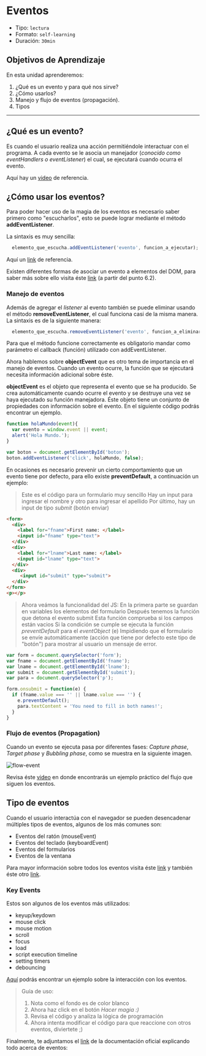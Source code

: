 # Eventos

- Tipo: `lectura`
- Formato: `self-learning`
- Duración: `30min`

## Objetivos de Aprendizaje

En esta unidad aprenderemos:

1. ¿Qué es un evento y para qué nos sirve?
2. ¿Cómo usarlos?
3. Manejo y flujo de eventos (propagación).
4. Tipos

***

## ¿Qué es un evento?

Es cuando el usuario realiza una acción permitiéndole interactuar con el
programa. A cada evento se le asocia un manejador (*conocido como eventHandlers
  o eventListener*) el cual, se ejecutará cuando ocurra el evento.

Aquí hay un [video](https://www.youtube.com/watch?v=gyICdb1iwII) de referencia.

## ¿Cómo usar los eventos?

Para poder hacer uso de la magia de los eventos es necesario saber primero como
"escucharlos", esto se puede lograr mediante el método __addEventListener__.

La sintaxis es muy sencilla:

```javascript
  elemento_que_escucha.addEventListener('evento', funcion_a_ejecutar);
```

Aquí un [link](http://www.codexexempla.org/curso/curso_4_3_e.php) de
referencia.

Existen diferentes formas de asociar un evento a elementos del DOM, para saber
más sobre ello visita éste [link](http://librosweb.es/libro/javascript/capitulo_6/modelo_basico_de_eventos_2.html)
(a partir del punto 6.2).

### Manejo de eventos

Además de agregar el *listener* al evento también se puede eliminar usando el
método __removeEventListener__, el cual funciona casi de la misma manera. La
sintaxis es de la siguiente manera:

```javascript
  elemento_que_escucha.removeEventListener('evento', funcion_a_eliminar);
```

Para que el método funcione correctamente es obligatorio mandar como parámetro
el callback (función) utilizado con addEventListener.

Ahora hablemos sobre __objectEvent__ que es otro tema de importancia en el
manejo de eventos. Cuando un evento ocurre, la función que se ejecutará
necesita información adicional sobre éste.

 __objectEvent__ es el objeto que representa el evento que se ha producido. Se
 crea automáticamente cuando ocurre el evento y se destruye una vez se haya
 ejecutado su función manejadora. Éste objeto tiene un conjunto de propiedades
 con información sobre el evento. En el siguiente código podrás encontrar un
 ejemplo.

```javascript
function holaMundo(event){
  var evento = window.event || event;
  alert('Hola Mundo.');
}

var boton = document.getElementById('boton');
boton.addEventListener('click', holaMundo, false);
```

En ocasiones es necesario prevenir un cierto comportamiento que un evento tiene
por defecto, para ello existe __preventDefault__, a continuación un ejemplo:

> Este es el código para un formulario muy sencillo
> Hay un input para ingresar el nombre y otro para ingresar el apellido
> Por último, hay un input de tipo *submit* (botón enviar)

```html
<form>
  <div>
    <label for="fname">First name: </label>
    <input id="fname" type="text">
  </div>
  <div>
    <label for="lname">Last name: </label>
    <input id="lname" type="text">
  </div>
  <div>
     <input id="submit" type="submit">
  </div>
</form>
<p></p>
```

> Ahora veámos la funcionalidad del JS:
> En la primera parte se guardan en variables los elementos del formulario
> Después tenemos la función que detona el evento submit
> Esta función comprueba si los campos están vacios
> Si la condición se cumple se ejecuta la función *preventDefault* para el
*eventObject* (e)
> Impidiendo que el formulario se envíe automáticamente (acción que tiene por
defecto este tipo de "botón") para mostrar al usuario un mensaje de error.

 ```javascript
 var form = document.querySelector('form');
 var fname = document.getElementById('fname');
 var lname = document.getElementById('lname');
 var submit = document.getElementById('submit');
 var para = document.querySelector('p');

 form.onsubmit = function(e) {
   if (fname.value === '' || lname.value === '') {
     e.preventDefault();
     para.textContent = 'You need to fill in both names!';
   }
 }
  ```

### Flujo de eventos (Propagation)

Cuando un evento se ejecuta pasa por diferentes fases: *Capture phase*, *Target
phase* y *Bubbling phase*, como se muestra en la siguiente imagen.

![flow-event](https://fotos.subefotos.com/c2bdbf4b16698bcaec0b705f4e422be2o.png)

Revisa éste [video](https://youtu.be/lgkqf6hldEk?t=15m5s) en donde encontrarás
un ejemplo práctico del flujo que siguen los eventos.

## Tipo de eventos

Cuando el usuario interactúa con el navegador se pueden desencadenar múltiples
tipos de eventos, algunos de los más comunes son:

- Eventos del ratón (mouseEvent)
- Eventos del teclado (keyboardEvent)
- Eventos del formularios
- Eventos de la ventana

Para mayor información sobre todos los eventos visita éste [link](https://sites.google.com/site/dwebtodojs/referencia/modelo-de-eventos-del-dom)
y también éste otro [link](https://es.khanacademy.org/computing/computer-programming/html-css-js/html-js-dom-events/a/dom-event-types).

### Key Events

Estos son algunos de los eventos más utilizados:

- keyup/keydown
- mouse click
- mouse motion
- scroll
- focus
- load
- script execution timeline
- setting timers
- debouncing

[Aquí](https://codepen.io/Inti_Developer/pen/EvGMKG) podrás encontrar un
ejemplo sobre la interacción con los eventos.

> Guía de uso:
> 1. Nota como el fondo es de color blanco
> 2. Ahora haz click en el botón *Hacer magia :)*
> 3. Revisa el código y analiza la lógica de programación
> 4. Ahora intenta modificar el código para que reaccione con otros eventos,
  diviertete ;)

Finalmente, te adjuntamos el [link](https://developer.mozilla.org/es/docs/Web/Reference/Events)
de la documentación oficial explicando todo acerca de eventos:
